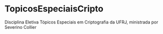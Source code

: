 # TopicosEspeciaisCripto
Disciplina Eletiva Tópicos Especiais em Criptografia da UFRJ, ministrada por Severino Collier

